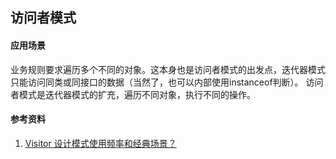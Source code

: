 ## 访问者模式

#### 应用场景

业务规则要求遍历多个不同的对象。这本身也是访问者模式的出发点，迭代器模式只能访问同类或同接口的数据（当然了，也可以内部使用instanceof判断）。
访问者模式是迭代器模式的扩充，遍历不同对象，执行不同的操作。


#### 参考资料
1. [Visitor 设计模式使用频率和经典场景？](https://www.zhihu.com/question/37236639/answer/218204649)

